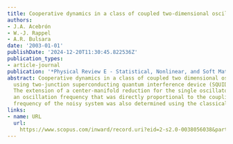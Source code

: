```yaml
---
title: Cooperative dynamics in a class of coupled two-dimensional oscillators
authors:
- J.A. Acebrón
- W.-J. Rappel
- A.R. Bulsara
date: '2003-01-01'
publishDate: '2024-12-20T11:30:45.822536Z'
publication_types:
- article-journal
publication: '*Physical Review E - Statistical, Nonlinear, and Soft Matter Physics*'
abstract: Cooperative dynamics in a class of coupled two dimensional oscillators,
  using two-junction superconducting quantum interference device (SQUID) was discussed.
  The extension of a center-manifold reduction for the single oscillator, yielded
  an oscillation frequency that was directly proportional to the coupling. The underlying
  frequency of the noisy system was also determined using the classical resonance.
links:
- name: URL
  url: 
    https://www.scopus.com/inward/record.uri?eid=2-s2.0-0038056038&partnerID=40&md5=383b20cfc734e6caf018b50ef2b355ac
---
```

